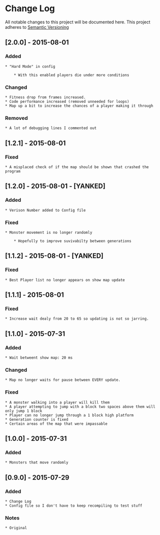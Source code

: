 # Change Log

All notable changes to this project will be documented here.
This project adheres to [Semantic Versioning](http://semver.org/)

## [2.0.0] - 2015-08-01

### Added

	* "Hard Mode" in config
	
		* With this enabled players die under more conditions

### Changed

	* Fitness drop from frames increased.
	* Code performance increased (removed unneeded for loops)
	* Map up a bit to increase the chances of a player making it through
	
### Removed

	* A lot of debugging lines I commented out

## [1.2.1] - 2015-08-01

### Fixed

	* A misplaced check of if the map should be shown that crashed the program
	

## [1.2.0] - 2015-08-01 - [YANKED]

### Added

	* Verison Number added to Config file

### Fixed

	* Monster movement is no longer randomly
	
		* Hopefully to improve suvivabilty between generations


## [1.1.2] - 2015-08-01 - [YANKED]

### Fixed

	* Best Player list no longer appears on show map update

## [1.1.1] - 2015-08-01

### Fixed

	* Increase wait dealy from 20 to 65 so updating is not so jarring.

## [1.1.0] - 2015-07-31

### Added

	* Wait betweent show map: 20 ms
	
### Changed

	* Map no longer waits for pause between EVERY update.
	
### Fixed

	* A monster walking into a player will kill them
	* A player attempting to jump with a block two spaces above them will only jump 1 block
	* Player can no longer jump through a 1 block high platform
	* Generation counter is fixed
	* Certain areas of the map that were impassable

## [1.0.0] - 2015-07-31

### Added

	* Monsters that move randomly

## [0.9.0] - 2015-07-29

### Added

	* Change Log
	* Config file so I don't have to keep recompiling to test stuff
	
### Notes

	* Original
